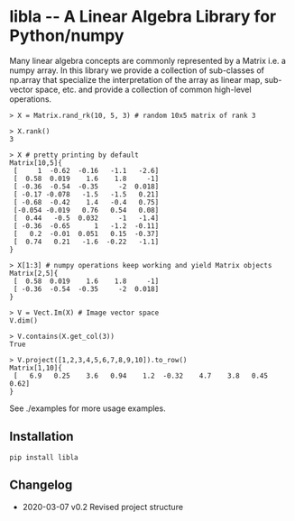 # libla -- A Linear Algebra Library for Python/numpy

Many linear algebra concepts are commonly represented by a Matrix i.e. a numpy array.  In this
library we provide a collection of sub-classes of np.array that specialize the interpretation of the
array as linear map, sub-vector space, etc. and provide a collection of common high-level operations.

```
> X = Matrix.rand_rk(10, 5, 3) # random 10x5 matrix of rank 3

> X.rank()
3

> X # pretty printing by default
Matrix[10,5]{
 [     1  -0.62  -0.16   -1.1   -2.6]
 [  0.58  0.019    1.6    1.8     -1]
 [ -0.36  -0.54  -0.35     -2  0.018]
 [ -0.17 -0.078   -1.5   -1.5   0.21]
 [ -0.68  -0.42    1.4   -0.4   0.75]
 [-0.054 -0.019   0.76   0.54   0.08]
 [  0.44   -0.5  0.032     -1   -1.4]
 [ -0.36  -0.65      1   -1.2  -0.11]
 [   0.2  -0.01  0.051   0.15  -0.37]
 [  0.74   0.21   -1.6  -0.22   -1.1]
}

> X[1:3] # numpy operations keep working and yield Matrix objects
Matrix[2,5]{
 [  0.58  0.019    1.6    1.8     -1]
 [ -0.36  -0.54  -0.35     -2  0.018] 
}

> V = Vect.Im(X) # Image vector space
V.dim()

> V.contains(X.get_col(3))
True

> V.project([1,2,3,4,5,6,7,8,9,10]).to_row()
Matrix[1,10]{
 [   6.9   0.25    3.6   0.94    1.2  -0.32    4.7    3.8   0.45   0.62]
}
```

See ./examples for more usage examples.

## Installation

```
pip install libla
```

## Changelog

* 2020-03-07 v0.2 Revised project structure

